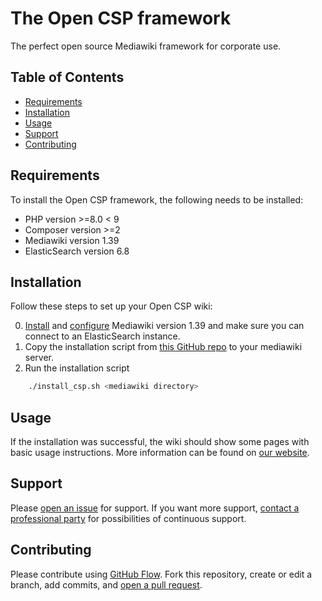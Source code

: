 # The Open CSP framework

The perfect open source Mediawiki framework for corporate use.

## Table of Contents

- [Requirements](#requirements)
- [Installation](#installation)
- [Usage](#usage)
- [Support](#support)
- [Contributing](#contributing)

## Requirements

To install the Open CSP framework, the following needs to be installed:
- PHP version >=8.0 < 9
- Composer version >=2
- Mediawiki version 1.39
- ElasticSearch version 6.8

## Installation

Follow these steps to set up your Open CSP wiki:

0. [Install](https://www.mediawiki.org/wiki/Manual:Installing_MediaWiki) and [configure](https://www.mediawiki.org/wiki/Manual:Config_script) Mediawiki version 1.39 and make sure you can connect to an ElasticSearch instance.
1. Copy the installation script from [this GitHub repo](https://raw.githubusercontent.com/Open-CSP/open-csp/REL1_39/.github/install_open_csp.sh) to your mediawiki server.
2. Run the installation script
```sh
    ./install_csp.sh <mediawiki directory>
```

## Usage

If the installation was successful, the wiki should show some pages with basic usage instructions. More information can be found on [our website](https://open-csp.org).

## Support

Please [open an issue](https://github.com/Open-CSP/open-csp/issues/new) for support.
If you want more support, [contact a professional party](https://www.open-csp.org/Professional-services-for-open-csp) for possibilities of continuous support.

## Contributing

Please contribute using [GitHub Flow](https://guides.github.com/introduction/flow/). Fork this repository, create or edit a branch, add commits, and [open a pull request](https://github.com/Open-CSP/open-csp/compare/).

